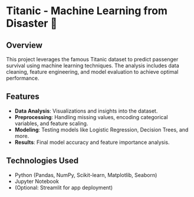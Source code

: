 
# Titanic - Machine Learning from Disaster 🚢

## Overview
This project leverages the famous Titanic dataset to predict passenger survival using machine learning techniques. The analysis includes data cleaning, feature engineering, and model evaluation to achieve optimal performance.

## Features
- **Data Analysis**: Visualizations and insights into the dataset.
- **Preprocessing**: Handling missing values, encoding categorical variables, and feature scaling.
- **Modeling**: Testing models like Logistic Regression, Decision Trees, and more.
- **Results**: Final model accuracy and feature importance analysis.

## Technologies Used
- Python (Pandas, NumPy, Scikit-learn, Matplotlib, Seaborn)
- Jupyter Notebook
- (Optional: Streamlit for app deployment)




